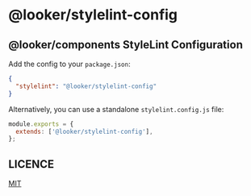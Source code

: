 # @looker/stylelint-config

## @looker/components StyleLint Configuration

Add the config to your `package.json`:

```json
{
  "stylelint": "@looker/stylelint-config"
}
```

Alternatively, you can use a standalone `stylelint.config.js` file:

```js
module.exports = {
  extends: ['@looker/stylelint-config'],
};
```

## LICENCE

[MIT](LICENCE)
